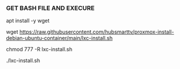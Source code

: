 
### GET BASH FILE AND EXECURE
apt install -y wget

wget https://raw.githubusercontent.com/hubsmarttv/proxmox-install-debian-ubuntu-container/main/lxc-install.sh

chmod 777 -R lxc-install.sh

./lxc-install.sh
